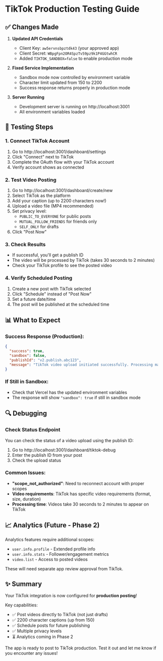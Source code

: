 # TikTok Production Testing Guide

## ✅ Changes Made

1. **Updated API Credentials** 
   - Client Key: `aw5ervnsbpztdk43` (your approved app)
   - Client Secret: `WBpgFpn2OR4SpzTv59pz9k1P4GGtwhCR`
   - Added `TIKTOK_SANDBOX=false` to enable production mode

2. **Fixed Service Implementation**
   - Sandbox mode now controlled by environment variable
   - Character limit updated from 150 to 2200
   - Success response returns properly in production mode

3. **Server Running**
   - Development server is running on http://localhost:3001
   - All environment variables loaded

## 🧪 Testing Steps

### 1. Connect TikTok Account
1. Go to http://localhost:3001/dashboard/settings
2. Click "Connect" next to TikTok
3. Complete the OAuth flow with your TikTok account
4. Verify account shows as connected

### 2. Test Video Posting
1. Go to http://localhost:3001/dashboard/create/new
2. Select TikTok as the platform
3. Add your caption (up to 2200 characters now!)
4. Upload a video file (MP4 recommended)
5. Set privacy level:
   - `PUBLIC_TO_EVERYONE` for public posts
   - `MUTUAL_FOLLOW_FRIENDS` for friends only
   - `SELF_ONLY` for drafts
6. Click "Post Now"

### 3. Check Results
- If successful, you'll get a publish ID
- The video will be processed by TikTok (takes 30 seconds to 2 minutes)
- Check your TikTok profile to see the posted video

### 4. Verify Scheduled Posting
1. Create a new post with TikTok selected
2. Click "Schedule" instead of "Post Now"
3. Set a future date/time
4. The post will be published at the scheduled time

## 📊 What to Expect

### Success Response (Production):
```json
{
  "success": true,
  "sandbox": false,
  "publishId": "v2.publish.abc123",
  "message": "TikTok video upload initiated successfully. Processing may take 30 seconds to 2 minutes."
}
```

### If Still in Sandbox:
- Check that Vercel has the updated environment variables
- The response will show `"sandbox": true` if still in sandbox mode

## 🔍 Debugging

### Check Status Endpoint
You can check the status of a video upload using the publish ID:
1. Go to http://localhost:3001/dashboard/tiktok-debug
2. Enter the publish ID from your post
3. Check the upload status

### Common Issues:
- **"scope_not_authorized"**: Need to reconnect account with proper scopes
- **Video requirements**: TikTok has specific video requirements (format, size, duration)
- **Processing time**: Videos take 30 seconds to 2 minutes to appear on TikTok

## 📈 Analytics (Future - Phase 2)

Analytics features require additional scopes:
- `user.info.profile` - Extended profile info
- `user.info.stats` - Follower/engagement metrics  
- `video.list` - Access to posted videos

These will need separate app review approval from TikTok.

## ✨ Summary

Your TikTok integration is now configured for **production posting**! 

Key capabilities:
- ✅ Post videos directly to TikTok (not just drafts)
- ✅ 2200 character captions (up from 150)
- ✅ Schedule posts for future publishing
- ✅ Multiple privacy levels
- ⏳ Analytics coming in Phase 2

The app is ready to post to TikTok production. Test it out and let me know if you encounter any issues!